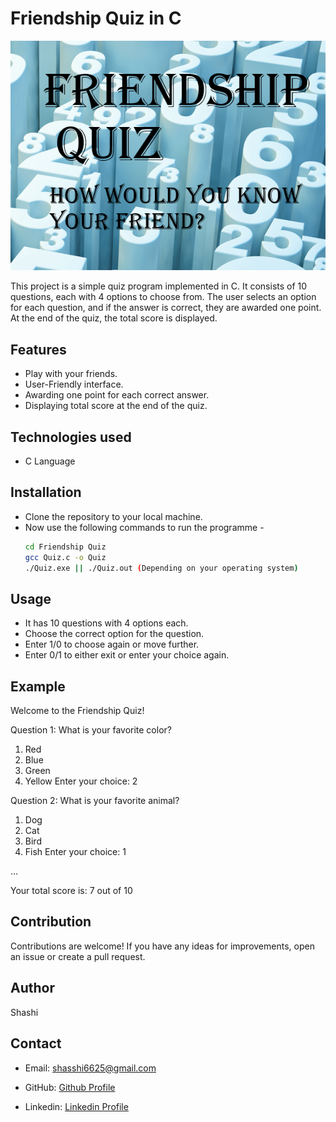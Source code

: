 # Friendship Quiz in C

![](Quiz.png)

This project is a simple quiz program implemented in C. It consists of 10 questions, each with 4 options to choose from. The user selects an option for each question, and if the answer is correct, they are awarded one point. At the end of the quiz, the total score is displayed.

## Features
- Play with your friends.
- User-Friendly interface.
- Awarding one point for each correct answer.
- Displaying total score at the end of the quiz.

## Technologies used
- C Language

## Installation
- Clone the repository to your local machine.
- Now use the following commands to run the programme -
    ```bash
    cd Friendship Quiz
    gcc Quiz.c -o Quiz
    ./Quiz.exe || ./Quiz.out (Depending on your operating system) 
    ``` 


## Usage
- It has 10 questions with 4 options each.
- Choose the correct option for the question.
- Enter 1/0 to choose again or move further.
- Enter 0/1 to either exit or enter your choice again.

## Example
Welcome to the Friendship Quiz!

Question 1: What is your favorite color?
1. Red
2. Blue
3. Green
4. Yellow
Enter your choice: 2

Question 2: What is your favorite animal?
1. Dog
2. Cat
3. Bird
4. Fish
Enter your choice: 1

...

Your total score is: 7 out of 10

## Contribution
Contributions are welcome! If you have any ideas for improvements, open an issue or create a pull request.

## Author
Shashi

## Contact
- Email: shasshi6625@gmail.com

- GitHub: [Github Profile](https://github.com/Shasshi6625) 

 - Linkedin: [Linkedin Profile](https://linkedin.com/in/shashi-chaudhary-6505762b2)